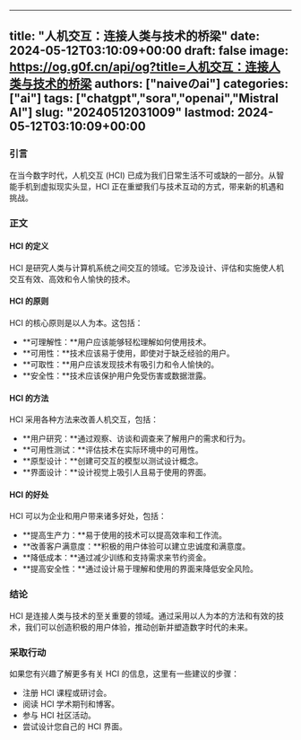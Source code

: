 
---
title: "人机交互：连接人类与技术的桥梁"
date: 2024-05-12T03:10:09+00:00
draft: false
image: https://og.g0f.cn/api/og?title=人机交互：连接人类与技术的桥梁
authors: ["naiveのai"]
categories: ["ai"]
tags: ["chatgpt","sora","openai","Mistral AI"]
slug: "20240512031009"
lastmod: 2024-05-12T03:10:09+00:00
---
### 引言

在当今数字时代，人机交互 (HCI) 已成为我们日常生活不可或缺的一部分。从智能手机到虚拟现实头显，HCI 正在重塑我们与技术互动的方式，带来新的机遇和挑战。

### 正文

#### HCI 的定义

HCI 是研究人类与计算机系统之间交互的领域。它涉及设计、评估和实施使人机交互有效、高效和令人愉快的技术。

#### HCI 的原则

HCI 的核心原则是以人为本。这包括：

* **可理解性：**用户应该能够轻松理解如何使用技术。
* **可用性：**技术应该易于使用，即使对于缺乏经验的用户。
* **可取性：**用户应该发现技术有吸引力和令人愉快的。
* **安全性：**技术应该保护用户免受伤害或数据泄露。

#### HCI 的方法

HCI 采用各种方法来改善人机交互，包括：

* **用户研究：**通过观察、访谈和调查来了解用户的需求和行为。
* **可用性测试：**评估技术在实际环境中的可用性。
* **原型设计：**创建可交互的模型以测试设计概念。
* **界面设计：**设计视觉上吸引人且易于使用的界面。

#### HCI 的好处

HCI 可以为企业和用户带来诸多好处，包括：

* **提高生产力：**易于使用的技术可以提高效率和工作流。
* **改善客户满意度：**积极的用户体验可以建立忠诚度和满意度。
* **降低成本：**通过减少训练和支持需求来节约资金。
* **提高安全性：**通过设计易于理解和使用的界面来降低安全风险。

### 结论

HCI 是连接人类与技术的至关重要的领域。通过采用以人为本的方法和有效的技术，我们可以创造积极的用户体验，推动创新并塑造数字时代的未来。

### 采取行动

如果您有兴趣了解更多有关 HCI 的信息，这里有一些建议的步骤：

* 注册 HCI 课程或研讨会。
* 阅读 HCI 学术期刊和博客。
* 参与 HCI 社区活动。
* 尝试设计您自己的 HCI 界面。